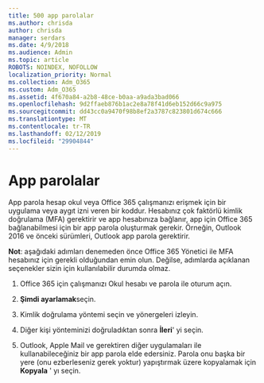 ```yaml
---
title: 500 app parolalar
ms.author: chrisda
author: chrisda
manager: serdars
ms.date: 4/9/2018
ms.audience: Admin
ms.topic: article
ROBOTS: NOINDEX, NOFOLLOW
localization_priority: Normal
ms.collection: Adm_O365
ms.custom: Adm_O365
ms.assetid: 4f670a84-a2b8-48ce-b0aa-a9ada3bad066
ms.openlocfilehash: 9d2ffaeb876b1ac2e8a78f41d6eb152d66c9a975
ms.sourcegitcommit: dd43cc0a9470f98b8ef2a3787c823801d674c666
ms.translationtype: MT
ms.contentlocale: tr-TR
ms.lasthandoff: 02/12/2019
ms.locfileid: "29904844"
---
```

# <a name="app-passwords"></a>App parolalar

App parola hesap okul veya Office 365 çalışmanızı erişmek için bir uygulama veya aygıt izni veren bir koddur. Hesabınız çok faktörlü kimlik doğrulama (MFA) gerektirir ve app hesabınıza bağlanır, app için Office 365 bağlanabilmesi için bir app parola oluşturmak gerekir. Örneğin, Outlook 2016 ve önceki sürümleri, Outlook app parola gerektirir.
  
 **Not**: aşağıdaki adımları denemeden önce Office 365 Yönetici ile MFA hesabınız için gerekli olduğundan emin olun. Değilse, adımlarda açıklanan seçenekler sizin için kullanılabilir durumda olmaz.
  
1. Office 365 için çalışmanızı Okul hesabı ve parola ile oturum açın.
    
2. **Şimdi ayarlamak**seçin.
    
3. Kimlik doğrulama yöntemi seçin ve yönergeleri izleyin.
    
4. Diğer kişi yönteminizi doğruladıktan sonra **İleri**' yi seçin.
    
5. Outlook, Apple Mail ve gerektiren diğer uygulamaları ile kullanabileceğiniz bir app parola elde edersiniz. Parola onu başka bir yere (onu ezberleseniz gerek yoktur) yapıştırmak üzere kopyalamak için **Kopyala** ' yı seçin. 
    

